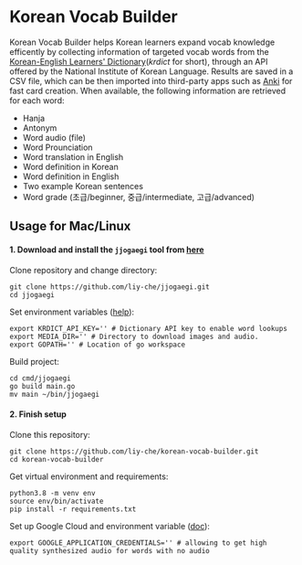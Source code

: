 # Korean Vocab Builder
Korean Vocab Builder helps Korean learners expand vocab knowledge efficently by collecting information of targeted vocab words from the [Korean-English Learners' Dictionary](https://krdict.korean.go.kr/eng/mainAction?nation=eng)(*krdict* for short), through an API offered by the National Institute of Korean Language. Results are saved in a CSV file, which can be then imported into third-party apps such as [Anki](https://github.com/ankitects/anki) for fast card creation. When available, the following information are retrieved for each word:

- Hanja
- Antonym
- Word audio (file)
- Word Prounciation
- Word translation in English
- Word definition in Korean
- Word definition in English
- Two example Korean sentences
- Word grade (초급/beginner, 중급/intermediate, 고급/advanced)  

## Usage for Mac/Linux
#### 1. Download and install the `jjogaegi` tool from [here](https://github.com/liy-che/jjogaegi)

Clone repository and change directory:
``` 
git clone https://github.com/liy-che/jjogaegi.git
cd jjogaegi
```

Set environment variables ([help](https://github.com/liy-che/jjogaegi#installation)):
```
export KRDICT_API_KEY='' # Dictionary API key to enable word lookups
export MEDIA_DIR='' # Directory to download images and audio.
export GOPATH='' # Location of go workspace
```

Build project:
```
cd cmd/jjogaegi
go build main.go
mv main ~/bin/jjogaegi
```

#### 2. Finish setup
Clone this repository:
```
git clone https://github.com/liy-che/korean-vocab-builder.git
cd korean-vocab-builder
```

Get virtual environment and requirements:
```
python3.8 -m venv env
source env/bin/activate
pip install -r requirements.txt
```

Set up Google Cloud and environment variable ([doc](https://cloud.google.com/text-to-speech/docs/before-you-begin)):
```
export GOOGLE_APPLICATION_CREDENTIALS='' # allowing to get high quality synthesized audio for words with no audio
```

<!--

#### For Chinese Speakers
If you use 开心词场, you can export your vocabulary books as a word list and extract extra information about each word as follow:
- Word translation in Chinese
- Example Korean sentence and its Chinese translation
- Example sentence audio*

*: some audio are TTS, meaning they are synthesized by a computer rather than spoken by a human.

## Included Files
There are 3 scripts in this repository. Choose according to your needs. The bolded output files are the final .CSV file and/or the downloaded audio files. 

### main.py
`main.py` runs your word list through jjogaegi and download_audio.sh to get word info and audio from krdict
```
python main.py PATH_TO_WORD_LIST
```
Input: words.txt </br>
Output: **JJOGAEGI_OUT/jjogaegi_out.csv**, **JJOGAEGI_OUT/(audio files)**

### cichang.py
`cichang.py` gets a word list from your 开心词场 account and retrieves the same information as you would get from main.py but with extra information from 开心词场
```
python cichang.py 'your-username' 'your-password'
```
Input: username, password </br>
Output: words.txt, FILE_OUT/, JJOGAEGI_OUT/jjogaegi_out.csv, **JJOGAEGI_OUT/(audio files)**, **my_learning_book.csv**

### clear_output.sh
`clear_output.sh` clears all output from running the any of the above files. Do not run this before making a backup if you need to keep any of the output from the last run.
```
./clear_output.sh
```
Input: None </br>
Output: None

## Acknowledgement
Special thanks to [@ryanbrainard](https://github.com/ryanbrainard) for sharing the jjogaegi project and [@yihong0618](https://github.com/yihong0618) for sharing the cichang script with the community.

-->
